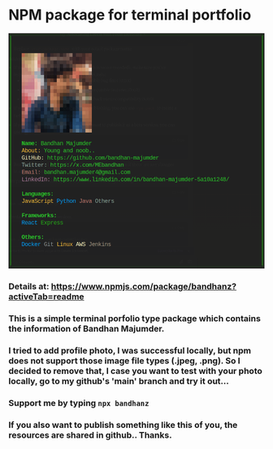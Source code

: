 # NPM package for terminal portfolio
![output-img](image-1.png)
### Details at: <https://www.npmjs.com/package/bandhanz?activeTab=readme>
### This is a simple terminal porfolio type package which contains the information of Bandhan Majumder.
### I tried to add profile photo, I was successful locally, but npm does not support those image file types (.jpeg, .png). So I decided to remove that, I case you want to test with your photo locally, go to my github's 'main' branch and try it out...
### Support me by typing `npx bandhanz`
### If you also want to publish something like this of you, the resources are shared in github.. Thanks.